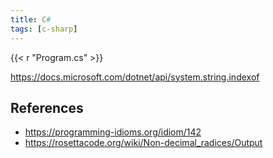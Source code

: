 ```yaml
---
title: C#
tags: [c-sharp]
---
```


{{< r "Program.cs" >}}

<https://docs.microsoft.com/dotnet/api/system.string.indexof>

## References

- <https://programming-idioms.org/idiom/142>
- <https://rosettacode.org/wiki/Non-decimal_radices/Output>

